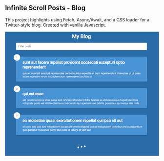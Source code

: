 ## Infinite Scroll Posts - Blog

This project highlights using Fetch, Async/Await, and a CSS loader for a Twitter-style blog. Created with vanilla Javascript.

![](img/scroll-snippet.PNG)
